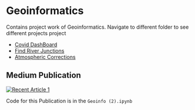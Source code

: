 # Geoinformatics
Contains project work of Geoinformatics.
Navigate to different folder to see different projects project

- [Covid DashBoard](https://github.com/AslanDevbrat/Geoinformatics/tree/main/Covid%20Dashboard) <img src="https://media.giphy.com/media/Uv2o6s9vqd6F6jisSr/giphy.gif" height="10px" >
- [Find River Junctions](https://github.com/AslanDevbrat/Geoinformatics/tree/main/Find%20Junctions)<img src="https://media.giphy.com/media/Uv2o6s9vqd6F6jisSr/giphy.gif" height="10px" >
- [Atmospheric Corrections](https://github.com/AslanDevbrat/Geoinformatics/blob/main/Geoinfo%20(2).ipynb) <img src="https://media.giphy.com/media/Uv2o6s9vqd6F6jisSr/giphy.gif" height="10px" >

## Medium Publication

 <a target="_blank" href="https://github-readme-medium-recent-article.vercel.app/medium/@devbrat9156/1"><img src="https://github-readme-medium-recent-article.vercel.app/medium/@devbrat9156/1" alt="Recent Article 1"> </a>
 
Code for this Publication is in the `Geoinfo (2).ipynb`
